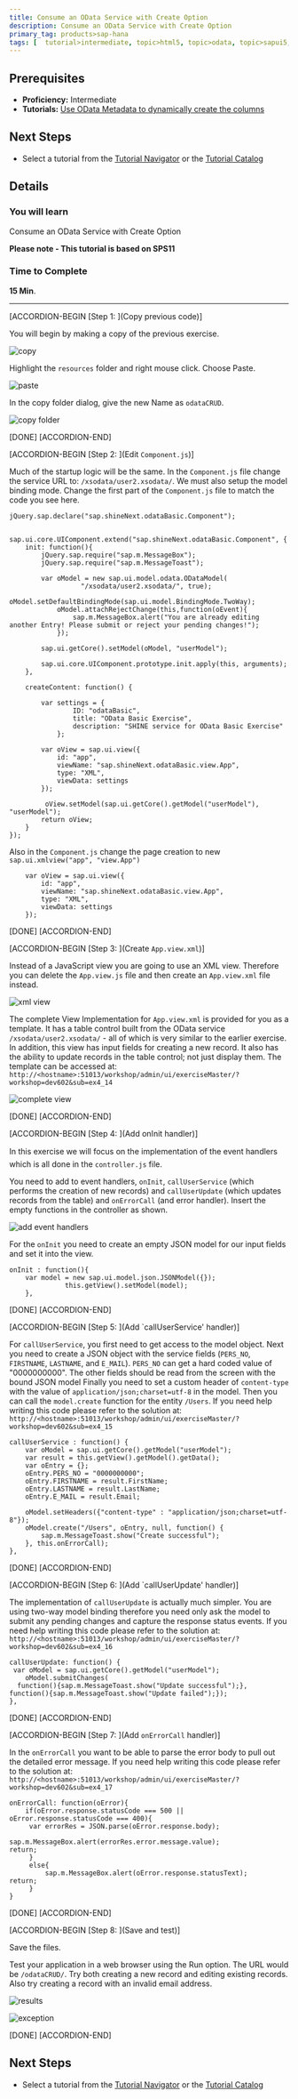 ```yaml
---
title: Consume an OData Service with Create Option
description: Consume an OData Service with Create Option
primary_tag: products>sap-hana
tags: [  tutorial>intermediate, topic>html5, topic>odata, topic>sapui5, products>sap-hana, products>sap-hana\,-express-edition ]
---
```

## Prerequisites  
- **Proficiency:** Intermediate
- **Tutorials:** [Use OData Metadata to dynamically create the columns](http://www.sap.com/developer/tutorials/xsa-sapui5-metadata.html)

## Next Steps
- Select a tutorial from the [Tutorial Navigator](http://www.sap.com/developer/tutorial-navigator.html) or the [Tutorial Catalog](http://www.sap.com/developer/tutorials.html)

## Details
### You will learn  
Consume an OData Service with Create Option

**Please note - This tutorial is based on SPS11**

### Time to Complete
**15 Min**.

---

[ACCORDION-BEGIN [Step 1: ](Copy previous code)]

You will begin by making a copy of the previous exercise.

![copy](1.png)

Highlight the `resources` folder and right mouse click. Choose Paste.

![paste](2.png)

In the copy folder dialog, give the new Name as `odataCRUD`.

![copy folder](3.png)

[DONE]
[ACCORDION-END]

[ACCORDION-BEGIN [Step 2: ](Edit `Component.js`)]

Much of the startup logic will be the same. In the `Component.js` file change the service URL to: `/xsodata/user2.xsodata/`. We must also setup the model binding mode. Change the first part of the `Component.js` file to match the code you see here.

```
jQuery.sap.declare("sap.shineNext.odataBasic.Component");sap.ui.core.UIComponent.extend("sap.shineNext.odataBasic.Component", {	init: function(){		jQuery.sap.require("sap.m.MessageBox");		jQuery.sap.require("sap.m.MessageToast");			    var oModel = new sap.ui.model.odata.ODataModel(		          "/xsodata/user2.xsodata/", true);	  	    oModel.setDefaultBindingMode(sap.ui.model.BindingMode.TwoWay);	  		oModel.attachRejectChange(this,function(oEvent){	  		    sap.m.MessageBox.alert("You are already editing another Entry! Please submit or reject your pending changes!");			});	    sap.ui.getCore().setModel(oModel, "userModel");  		sap.ui.core.UIComponent.prototype.init.apply(this, arguments);	},	createContent: function() {		var settings = {				ID: "odataBasic",				title: "OData Basic Exercise",				description: "SHINE service for OData Basic Exercise"			};		var oView = sap.ui.view({			id: "app",			viewName: "sap.shineNext.odataBasic.view.App",			type: "XML",			viewData: settings		});		 oView.setModel(sap.ui.getCore().getModel("userModel"), "userModel");   		return oView;	}});
```

Also in the `Component.js` change the page creation to new `sap.ui.xmlview("app", "view.App")`

```
	var oView = sap.ui.view({		id: "app",		viewName: "sap.shineNext.odataBasic.view.App",		type: "XML",		viewData: settings	});
```

[DONE]
[ACCORDION-END]

[ACCORDION-BEGIN [Step 3: ](Create `App.view.xml`)]

Instead of a JavaScript view you are going to use an XML view. Therefore you can delete the `App.view.js` file and then create an `App.view.xml` file instead.

![xml view](6.png)

The complete View Implementation for `App.view.xml` is provided for you as a template.  It has a table control built from the OData service  `/xsodata/user2.xsodata/` - all of which is very similar to the earlier exercise. In addition, this view has input fields for creating a new record. It also has the ability to update records in the table control; not just display them. The template can be accessed at: `http://<hostname>:51013/workshop/admin/ui/exerciseMaster/?workshop=dev602&sub=ex4_14`

![complete view](7.png)

[DONE]
[ACCORDION-END]

[ACCORDION-BEGIN [Step 4: ](Add onInit handler)]

In this exercise we will focus on the implementation of the event handlers&#151; which is all done in the `controller.js` file.

You need to add to event handlers, `onInit`, `callUserService` (which performs the creation of new records) and `callUserUpdate` (which updates records from the table) and `onErrorCall` (and error handler). Insert the empty functions in the controller as shown.

![add event handlers](9.png)

For the `onInit` you need to create an empty JSON model for our input fields and set it into the view.

```
onInit : function(){	var model = new sap.ui.model.json.JSONModel({});              this.getView().setModel(model);	},
```
[DONE]
[ACCORDION-END]

[ACCORDION-BEGIN [Step 5: ](Add `callUserService' handler)]

For `callUserService`, you first need to get access to the model object. Next you need to create a JSON object with the service fields (`PERS_NO`, `FIRSTNAME`, `LASTNAME`, and `E_MAIL`). `PERS_NO` can get a hard coded value of "0000000000".  The other fields should be read from the screen with the bound JSON model Finally you need to set a custom header of `content-type` with the value of `application/json;charset=utf-8` in the model. Then you can call the `model.create` function for the entity `/Users`. If you need help writing this code please refer to the solution at: `http://<hostname>:51013/workshop/admin/ui/exerciseMaster/?workshop=dev602&sub=ex4_15`

```
callUserService : function() {	var oModel = sap.ui.getCore().getModel("userModel");	var result = this.getView().getModel().getData();	var oEntry = {};	oEntry.PERS_NO = "0000000000";	oEntry.FIRSTNAME = result.FirstName;	oEntry.LASTNAME = result.LastName;	oEntry.E_MAIL = result.Email;	oModel.setHeaders({"content-type" : "application/json;charset=utf-8"});	oModel.create("/Users", oEntry, null, function() {	    sap.m.MessageToast.show("Create successful");	}, this.onErrorCall);},
```

[DONE]
[ACCORDION-END]

[ACCORDION-BEGIN [Step 6: ](Add `callUserUpdate' handler)]

The implementation of `callUserUpdate` is actually much simpler. You are using two-way model binding therefore you need only ask the model to submit any pending changes and capture the response status events. If you need help writing this code please refer to the solution at: `http://<hostname>:51013/workshop/admin/ui/exerciseMaster/?workshop=dev602&sub=ex4_16`

```
callUserUpdate: function() { var oModel = sap.ui.getCore().getModel("userModel");	oModel.submitChanges(  function(){sap.m.MessageToast.show("Update successful");},function(){sap.m.MessageToast.show("Update failed");});},
```
[DONE]
[ACCORDION-END]

[ACCORDION-BEGIN [Step 7: ](Add `onErrorCall` handler)]

In the `onErrorCall` you want to be able to parse the error body to pull out the detailed error message. If you need help writing this code please refer to the solution at: `http://<hostname>:51013/workshop/admin/ui/exerciseMaster/?workshop=dev602&sub=ex4_17`

```
onErrorCall: function(oError){    if(oError.response.statusCode === 500 || oError.response.statusCode === 400){     var errorRes = JSON.parse(oError.response.body);                      sap.m.MessageBox.alert(errorRes.error.message.value);return;	 }	 else{         sap.m.MessageBox.alert(oError.response.statusText);return;	 }}
```

[DONE]
[ACCORDION-END]

[ACCORDION-BEGIN [Step 8: ](Save and test)]

Save the files.

Test your application in a web browser using the Run option. The URL would be `/odataCRUD/`. Try both creating a new record and editing existing records. Also try creating a record with an invalid email address.

![results](15.png)

![exception](15a.png)

[DONE]
[ACCORDION-END]



## Next Steps
- Select a tutorial from the [Tutorial Navigator](http://www.sap.com/developer/tutorial-navigator.html) or the [Tutorial Catalog](http://www.sap.com/developer/tutorials.html)
